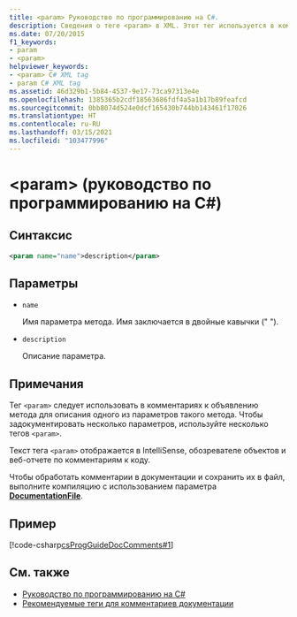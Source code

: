 ```yaml
---
title: <param> Руководство по программированию на C#.
description: Сведения о теге <param> в XML. Этот тег используется в комментариях к объявлению метода для описания одного из параметров такого метода.
ms.date: 07/20/2015
f1_keywords:
- param
- <param>
helpviewer_keywords:
- <param> C# XML tag
- param C# XML tag
ms.assetid: 46d329b1-5b84-4537-9e17-73ca97313e4e
ms.openlocfilehash: 1385365b2cdf18563686fdf4a5a1b17b89feafcd
ms.sourcegitcommit: 0bb8074d524e0dcf165430b744bb143461f17026
ms.translationtype: HT
ms.contentlocale: ru-RU
ms.lasthandoff: 03/15/2021
ms.locfileid: "103477996"
---
```

# <a name="param-c-programming-guide"></a>\<param> (руководство по программированию на C#)

## <a name="syntax"></a>Синтаксис

```xml
<param name="name">description</param>
```

## <a name="parameters"></a>Параметры

- `name`

  Имя параметра метода. Имя заключается в двойные кавычки (" ").

- `description`

  Описание параметра.

## <a name="remarks"></a>Примечания

Тег `<param>` следует использовать в комментариях к объявлению метода для описания одного из параметров такого метода. Чтобы задокументировать несколько параметров, используйте несколько тегов `<param>`.

Текст тега `<param>` отображается в IntelliSense, обозревателе объектов и веб-отчете по комментариям к коду.

Чтобы обработать комментарии в документации и сохранить их в файл, выполните компиляцию с использованием параметра [**DocumentationFile**](../../language-reference/compiler-options/output.md#documentationfile).

## <a name="example"></a>Пример

[!code-csharp[csProgGuideDocComments#1](~/samples/snippets/csharp/VS_Snippets_VBCSharp/csProgGuideDocComments/CS/DocComments.cs#1)]

## <a name="see-also"></a>См. также

- [Руководство по программированию на C#](../index.md)
- [Рекомендуемые теги для комментариев документации](./recommended-tags-for-documentation-comments.md)
